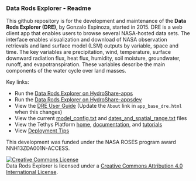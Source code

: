 

### Data Rods Explorer - Readme ##

This github repository is for the development and maintenance of the **Data Rods Explorer (DRE)**, by Gonzalo Espinoza, started in 2015. DRE is a web client app that enables users to browse several NASA-hosted data sets. The interface enables visualization and download of NASA observation retrievals and land surface model (LSM) outputs by variable, space and time. The key variables are precipitation, wind, temperature, surface downward radiation flux, heat flux, humidity, soil moisture, groundwater, runoff, and evapotranspiration. These variables describe the main components of the water cycle over land masses.

Key links: 
 - Run the [Data Rods Explorer on HydroShare-apps](https://apps.hydroshare.org/apps/data-rods-explorer)
 - Run the [Data Rods Explorer on HydroShare-appsdev](https://appsdev.hydroshare.org/apps/data-rods-explorer)
 - View the [DRE User Guide](https://github.com/gespinoza/datarodsexplorer/blob/master/docs/DREUserGuide.md)   (Update the `About` link in `app_base_dre.html` when this changes)
 - View the current [model_config.txt](https://github.com/CUAHSI-APPS/datarodsexplorer/blob/master/tethysapp/data_rods_explorer/public/data/model_config.txt) and [dates_and_spatial_range.txt](https://apps.hydroshare.org/static/data_rods_explorer/data/dates_and_spatial_range.txt) files
 - View the Tethys Platform [home](http://www.tethysplatform.org/),  [documentation](http://docs.tethysplatform.org/en/latest/), and [tutorials](http://docs.tethysplatform.org/en/latest/tutorials.html)
- View [Deployment Tips](deployment_tips.md)


This development was funded under the NASA ROSES program award NNH13ZDA001N-ACCESS. 

<a rel="license" href="http://creativecommons.org/licenses/by/4.0/"><img alt="Creative Commons License" style="border-width:0" src="https://i.creativecommons.org/l/by/4.0/88x31.png" /></a><br /><span xmlns:dct="http://purl.org/dc/terms/" href="http://purl.org/dc/dcmitype/InteractiveResource" property="dct:title" rel="dct:type">Data Rods Explorer</span> is licensed under a <a rel="license" href="http://creativecommons.org/licenses/by/4.0/">Creative Commons Attribution 4.0 International License</a>. 
